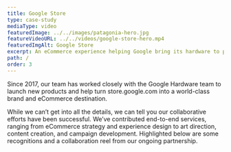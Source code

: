 ```yaml
---
title: Google Store
type: case-study
mediaType: video
featuredImage: ../../images/patagonia-hero.jpg
featureVideoURL: ../../videos/google-store-hero.mp4
featuredImgAlt: Google Store
excerpt: An eCommerce experience helping Google bring its hardware to people across the globe
path: /
order: 3
---
```

Since 2017, our team has worked closely with the Google Hardware team to launch new products and help turn store.google.com into a world-class brand and eCommerce destination.

While we can’t get into all the details, we can tell you our collaborative efforts have been successful. We’ve contributed end-to-end services, ranging from eCommerce strategy and experience design to art direction, content creation, and campaign development. Highlighted below are some recognitions and a collaboration reel from our ongoing partnership. 